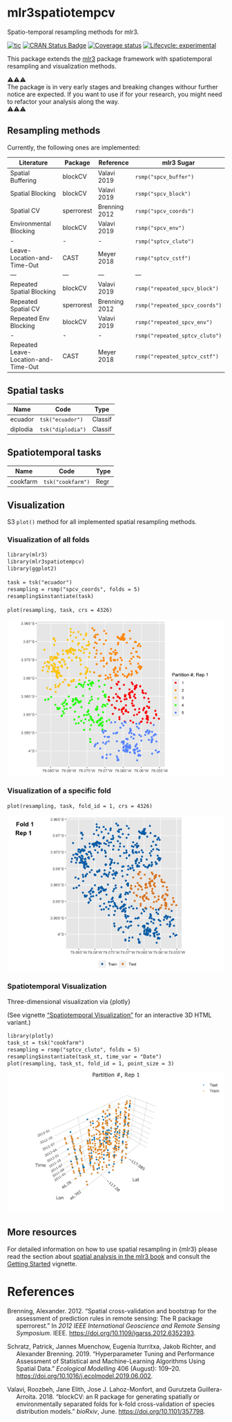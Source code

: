 
mlr3spatiotempcv
================

Spatio-temporal resampling methods for mlr3.

<!-- badges: start -->

[![tic](https://github.com/mlr-org/mlr3spatiotempcv/workflows/tic/badge.svg?branch=master)](https://github.com/mlr-org/mlr3spatiotempcv/actions)
[![CRAN Status
Badge](https://www.r-pkg.org/badges/version-ago/mlr3spatiotempcv)](https://cran.r-project.org/package=mlr3spatiotempcv)
[![Coverage
status](https://codecov.io/gh/mlr-org/mlr3spatiotempcv/branch/master/graph/badge.svg)](https://codecov.io/github/mlr-org/mlr3spatiotempcv?branch=master)
[![Lifecycle:
experimental](https://img.shields.io/badge/lifecycle-experimental-orange.svg)](https://www.tidyverse.org/lifecycle/#experimental)
<!-- badges: end -->

This package extends the [mlr3](https://github.com/mlr-org/mlr3) package
framework with spatiotemporal resampling and visualization methods.

⚠️⚠️⚠️  
The package is in very early stages and breaking changes withour further
notice are expected. If you want to use if for your research, you might
need to refactor your analysis along the way.  
⚠️⚠️⚠️

Resampling methods
------------------

Currently, the following ones are implemented:

| Literature                           | Package    | Reference     | mlr3 Sugar                     |
|--------------------------------------|------------|---------------|--------------------------------|
| Spatial Buffering                    | blockCV    | Valavi 2019   | `rsmp("spcv_buffer")`          |
| Spatial Blocking                     | blockCV    | Valavi 2019   | `rsmp("spcv_block")`           |
| Spatial CV                           | sperrorest | Brenning 2012 | `rsmp("spcv_coords")`          |
| Environmental Blocking               | blockCV    | Valavi 2019   | `rsmp("spcv_env")`             |
| \-                                   | \-         | \-            | `rsmp("sptcv_cluto")`          |
| Leave-Location-and-Time-Out          | CAST       | Meyer 2018    | `rsmp("sptcv_cstf")`           |
| —                                    | —          | —             | —                              |
| Repeated Spatial Blocking            | blockCV    | Valavi 2019   | `rsmp("repeated_spcv_block")`  |
| Repeated Spatial CV                  | sperrorest | Brenning 2012 | `rsmp("repeated_spcv_coords")` |
| Repeated Env Blocking                | blockCV    | Valavi 2019   | `rsmp("repeated_spcv_env")`    |
| \-                                   | \-         | \-            | `rsmp("repeated_sptcv_cluto")` |
| Repeated Leave-Location-and-Time-Out | CAST       | Meyer 2018    | `rsmp("repeated_sptcv_cstf")`  |

Spatial tasks
-------------

| Name     | Code              | Type    |
|----------|-------------------|---------|
| ecuador  | `tsk("ecuador")`  | Classif |
| diplodia | `tsk("diplodia")` | Classif |

Spatiotemporal tasks
--------------------

| Name     | Code              | Type |
|----------|-------------------|------|
| cookfarm | `tsk("cookfarm")` | Regr |

Visualization
-------------

S3 `plot()` method for all implemented spatial resampling methods.

### Visualization of all folds

    library(mlr3)
    library(mlr3spatiotempcv)
    library(ggplot2)

    task = tsk("ecuador")
    resampling = rsmp("spcv_coords", folds = 5)
    resampling$instantiate(task)

    plot(resampling, task, crs = 4326)

![](man/figures/README-spcv_coords-all-partitions-1.png)<!-- -->

### Visualization of a specific fold

    plot(resampling, task, fold_id = 1, crs = 4326)

![](man/figures/README-spcv_coords-fold-1.png)<!-- -->

### Spatiotemporal Visualization

Three-dimensional visualization via {plotly}

(See vignette [“Spatiotemporal
Visualization”](https://mlr3spatiotempcv.mlr-org.com/articles/spatiotemp-viz.html)
for an interactive 3D HTML variant.)

    library(plotly)
    task_st = tsk("cookfarm")
    resampling = rsmp("sptcv_cluto", folds = 5)
    resampling$instantiate(task_st, time_var = "Date")
    plot(resampling, task_st, fold_id = 1, point_size = 3)

![](man/figures/spt-viz.png)

More resources
--------------

For detailed information on how to use spatial resampling in {mlr3}
please read the section about [spatial analysis in the mlr3
book](https://mlr3book.mlr-org.com/spatial.html) and consult the
[Getting
Started](https://mlr3spatiotempcv.mlr-org.com/articles/mlr3spatiotempcv.html)
vignette.

References
==========

<div id="refs" class="references hanging-indent">

<div id="ref-brenning2012">

Brenning, Alexander. 2012. “Spatial cross-validation and bootstrap for
the assessment of prediction rules in remote sensing: The R package
sperrorest.” In *2012 IEEE International Geoscience and Remote Sensing
Symposium*. IEEE. <https://doi.org/10.1109/igarss.2012.6352393>.

</div>

<div id="ref-schratz2019">

Schratz, Patrick, Jannes Muenchow, Eugenia Iturritxa, Jakob Richter, and
Alexander Brenning. 2019. “Hyperparameter Tuning and Performance
Assessment of Statistical and Machine-Learning Algorithms Using Spatial
Data.” *Ecological Modelling* 406 (August): 109–20.
<https://doi.org/10.1016/j.ecolmodel.2019.06.002>.

</div>

<div id="ref-valavi2018">

Valavi, Roozbeh, Jane Elith, Jose J. Lahoz-Monfort, and Gurutzeta
Guillera-Arroita. 2018. “blockCV: an R package for generating spatially
or environmentally separated folds for k-fold cross-validation of
species distribution models.” *bioRxiv*, June.
<https://doi.org/10.1101/357798>.

</div>

</div>
